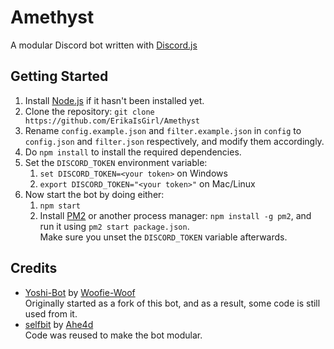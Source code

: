 # Amethyst
A modular Discord bot written with [Discord.js](https://discord.js.org/)

## Getting Started

1. Install [Node.js](https://nodejs.org) if it hasn't been installed yet.
2. Clone the repository: `git clone https://github.com/ErikaIsGirl/Amethyst`
3. Rename `config.example.json` and `filter.example.json` in `config` to `config.json` and `filter.json` respectively, and modify them accordingly.
4. Do `npm install` to install the required dependencies.
5. Set the `DISCORD_TOKEN` environment variable:
   1. `set DISCORD_TOKEN=<your token>` on Windows
   2. `export DISCORD_TOKEN="<your token>"` on Mac/Linux
6. Now start the bot by doing either:
   1. `npm start`
   2. Install [PM2](https://pm2.keymetrics.io/) or another process manager: `npm install -g pm2`, and run it using `pm2 start package.json`.  
      Make sure you unset the `DISCORD_TOKEN` variable afterwards.

## Credits

- [Yoshi-Bot](https://github.com/Woofie-Woof/Yoshi-Bot) by [Woofie-Woof](https://github.com/Woofie-Woof)  
  Originally started as a fork of this bot, and as a result, some code is still used from it.
- [selfbit](https://github.com/Ahe4d/selfbit) by [Ahe4d](https://github.com/Ahe4d)  
  Code was reused to make the bot modular.
